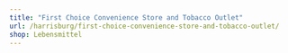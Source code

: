 ```yaml
---
title: "First Choice Convenience Store and Tobacco Outlet"
url: /harrisburg/first-choice-convenience-store-and-tobacco-outlet/
shop: Lebensmittel
---
```

